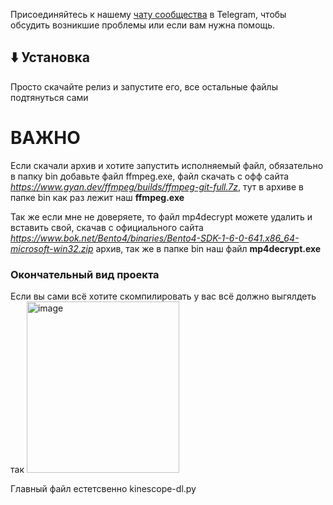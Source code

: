 Присоединяйтесь к нашему [чату сообщества](https://t.me/KinescopeDL) в Telegram, чтобы обсудить возникшие проблемы или если вам нужна помощь.

## ⬇️ Установка
Просто скачайте релиз и запустите его, все остальные файлы подтянуться сами

# ВАЖНО
  Если скачали архив и хотите запустить исполняемый файл, обязательно в папку bin добавьте файл ffmpeg.exe, файл скачать с офф сайта _https://www.gyan.dev/ffmpeg/builds/ffmpeg-git-full.7z_, тут в архиве в папке bin как раз лежит наш **ffmpeg.exe**

  Так же если мне не доверяете, то файл mp4decrypt можете удалить и вставить свой, скачав с официального сайта _https://www.bok.net/Bento4/binaries/Bento4-SDK-1-6-0-641.x86_64-microsoft-win32.zip_ архив, так же в папке bin наш файл **mp4decrypt.exe**

### Окончательный вид проекта
Если вы сами всё хотите скомпилировать у вас всё должно выгялдеть так
<img width="244" height="274" alt="image" src="https://github.com/user-attachments/assets/c5a0a449-5819-41b3-9ce2-0a798ec6beb0" />

Главный файл естетсвенно kinescope-dl.py

